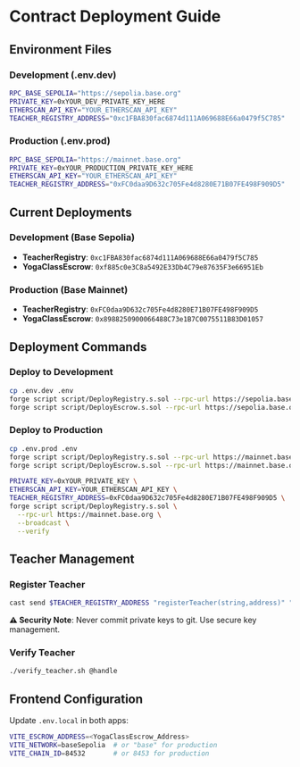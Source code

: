 # Contract Deployment Guide

## Environment Files

### Development (.env.dev)
```bash
RPC_BASE_SEPOLIA="https://sepolia.base.org"
PRIVATE_KEY=0xYOUR_DEV_PRIVATE_KEY_HERE
ETHERSCAN_API_KEY="YOUR_ETHERSCAN_API_KEY"
TEACHER_REGISTRY_ADDRESS="0xc1FBA830fac6874d111A069688E66a0479f5C785"
```

### Production (.env.prod)
```bash
RPC_BASE_SEPOLIA="https://mainnet.base.org"
PRIVATE_KEY=0xYOUR_PRODUCTION_PRIVATE_KEY_HERE
ETHERSCAN_API_KEY="YOUR_ETHERSCAN_API_KEY"
TEACHER_REGISTRY_ADDRESS="0xFC0daa9D632c705Fe4d8280E71B07FE498F909D5"
```

## Current Deployments

### Development (Base Sepolia)
- **TeacherRegistry**: `0xc1FBA830fac6874d111A069688E66a0479f5C785`
- **YogaClassEscrow**: `0xf885c0e3C8a5492E33Db4C79e87635F3e66951Eb`

### Production (Base Mainnet)
- **TeacherRegistry**: `0xFC0daa9D632c705Fe4d8280E71B07FE498F909D5`
- **YogaClassEscrow**: `0x8988250900066488C73e1B7C0075511B83D01057`

## Deployment Commands

### Deploy to Development
```bash
cp .env.dev .env
forge script script/DeployRegistry.s.sol --rpc-url https://sepolia.base.org --broadcast --verify
forge script script/DeployEscrow.s.sol --rpc-url https://sepolia.base.org --broadcast --verify
```

### Deploy to Production
```bash
cp .env.prod .env
forge script script/DeployRegistry.s.sol --rpc-url https://mainnet.base.org --broadcast --verify
forge script script/DeployEscrow.s.sol --rpc-url https://mainnet.base.org --broadcast --verify
```

```bash
PRIVATE_KEY=0xYOUR_PRIVATE_KEY \
ETHERSCAN_API_KEY=YOUR_ETHERSCAN_API_KEY \
TEACHER_REGISTRY_ADDRESS=0xFC0daa9D632c705Fe4d8280E71B07FE498F909D5 \
forge script script/DeployRegistry.s.sol \
  --rpc-url https://mainnet.base.org \
  --broadcast \
  --verify
```

## Teacher Management

### Register Teacher
```bash
cast send $TEACHER_REGISTRY_ADDRESS "registerTeacher(string,address)" "@handle" 0xAddress --rpc-url $RPC_URL --private-key $PRIVATE_KEY
```

**⚠️ Security Note**: Never commit private keys to git. Use secure key management.

### Verify Teacher
```bash
./verify_teacher.sh @handle
```

## Frontend Configuration

Update `.env.local` in both apps:
```bash
VITE_ESCROW_ADDRESS=<YogaClassEscrow_Address>
VITE_NETWORK=baseSepolia  # or "base" for production
VITE_CHAIN_ID=84532       # or 8453 for production
```